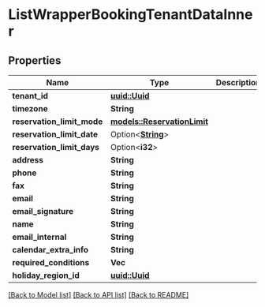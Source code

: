 # ListWrapperBookingTenantDataInner

## Properties

Name | Type | Description | Notes
------------ | ------------- | ------------- | -------------
**tenant_id** | [**uuid::Uuid**](uuid::Uuid.md) |  | 
**timezone** | **String** |  | 
**reservation_limit_mode** | [**models::ReservationLimit**](ReservationLimit.md) |  | 
**reservation_limit_date** | Option<[**String**](string.md)> |  | [optional]
**reservation_limit_days** | Option<**i32**> |  | [optional]
**address** | **String** |  | 
**phone** | **String** |  | 
**fax** | **String** |  | 
**email** | **String** |  | 
**email_signature** | **String** |  | 
**name** | **String** |  | 
**email_internal** | **String** |  | 
**calendar_extra_info** | **String** |  | 
**required_conditions** | **Vec<String>** |  | 
**holiday_region_id** | [**uuid::Uuid**](uuid::Uuid.md) |  | 

[[Back to Model list]](../README.md#documentation-for-models) [[Back to API list]](../README.md#documentation-for-api-endpoints) [[Back to README]](../README.md)


